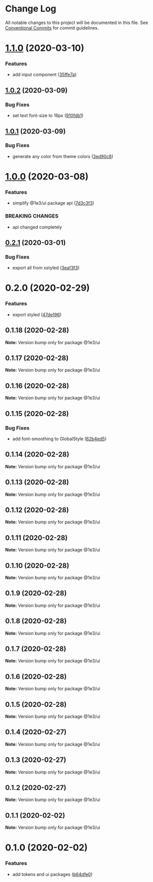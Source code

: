 # Change Log

All notable changes to this project will be documented in this file.
See [Conventional Commits](https://conventionalcommits.org) for commit guidelines.

# [1.1.0](https://github.com/1e3/ui/compare/@1e3/ui@1.0.2...@1e3/ui@1.1.0) (2020-03-10)


### Features

* add input component ([35ffe7a](https://github.com/1e3/ui/commit/35ffe7a62494280f945ca1dcdd4b89583a49ff6e))





## [1.0.2](https://github.com/1e3/ui/compare/@1e3/ui@1.0.1...@1e3/ui@1.0.2) (2020-03-09)


### Bug Fixes

* set text font-size to 16px ([910fdb1](https://github.com/1e3/ui/commit/910fdb13ebb19ac7e5668781aadf10aa0cc7c9f0))





## [1.0.1](https://github.com/1e3/ui/compare/@1e3/ui@1.0.0...@1e3/ui@1.0.1) (2020-03-09)


### Bug Fixes

* generate any color from theme colors ([3ed90c8](https://github.com/1e3/ui/commit/3ed90c8864b536ee7a62e1fe7183f197f6fda0ef))





# [1.0.0](https://github.com/1e3/ui/compare/@1e3/ui@0.2.1...@1e3/ui@1.0.0) (2020-03-08)


### Features

* simplify @1e3/ui package api ([7d3c3f3](https://github.com/1e3/ui/commit/7d3c3f345afceff87f3c10331341b2a07a556e10))


### BREAKING CHANGES

* api changed completely





## [0.2.1](https://github.com/1e3/ui/compare/@1e3/ui@0.2.0...@1e3/ui@0.2.1) (2020-03-01)


### Bug Fixes

* export all from xstyled ([3eaf3f3](https://github.com/1e3/ui/commit/3eaf3f38036c254fa39b7dc88f5d332c2efe8e12))





# 0.2.0 (2020-02-29)


### Features

* export styled ([47de196](https://github.com/1e3/ui/commit/47de196159f3fd9c346618739ab6f9090fa85387))





## 0.1.18 (2020-02-28)

**Note:** Version bump only for package @1e3/ui





## 0.1.17 (2020-02-28)

**Note:** Version bump only for package @1e3/ui





## 0.1.16 (2020-02-28)

**Note:** Version bump only for package @1e3/ui





## 0.1.15 (2020-02-28)


### Bug Fixes

* add font-smoothing to GlobalStyle ([62b4ed5](https://github.com/1e3/ui/commit/62b4ed50bb83ee1f81625fc9694e159d61332335))





## 0.1.14 (2020-02-28)

**Note:** Version bump only for package @1e3/ui





## 0.1.13 (2020-02-28)

**Note:** Version bump only for package @1e3/ui





## 0.1.12 (2020-02-28)

**Note:** Version bump only for package @1e3/ui





## 0.1.11 (2020-02-28)

**Note:** Version bump only for package @1e3/ui





## 0.1.10 (2020-02-28)

**Note:** Version bump only for package @1e3/ui





## 0.1.9 (2020-02-28)

**Note:** Version bump only for package @1e3/ui





## 0.1.8 (2020-02-28)

**Note:** Version bump only for package @1e3/ui





## 0.1.7 (2020-02-28)

**Note:** Version bump only for package @1e3/ui





## 0.1.6 (2020-02-28)

**Note:** Version bump only for package @1e3/ui





## 0.1.5 (2020-02-28)

**Note:** Version bump only for package @1e3/ui





## 0.1.4 (2020-02-27)

**Note:** Version bump only for package @1e3/ui





## 0.1.3 (2020-02-27)

**Note:** Version bump only for package @1e3/ui





## 0.1.2 (2020-02-27)

**Note:** Version bump only for package @1e3/ui





## 0.1.1 (2020-02-02)

**Note:** Version bump only for package @1e3/ui





# 0.1.0 (2020-02-02)


### Features

* add tokens and ui packages ([b64dfe0](https://github.com/1e3/ui/commit/b64dfe046999ba6f6c65ca7160c5de4536f70e09))
